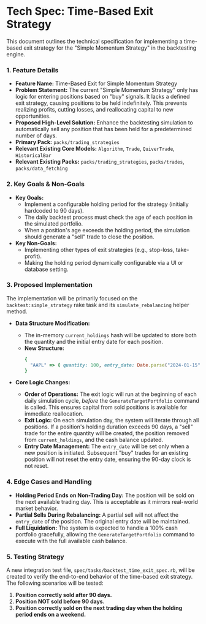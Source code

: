 # Tech Spec: Time-Based Exit Strategy

This document outlines the technical specification for implementing a time-based exit strategy for the "Simple Momentum Strategy" in the backtesting engine.

### 1. Feature Details

*   **Feature Name:** Time-Based Exit for Simple Momentum Strategy
*   **Problem Statement:** The current "Simple Momentum Strategy" only has logic for entering positions based on "buy" signals. It lacks a defined exit strategy, causing positions to be held indefinitely. This prevents realizing profits, cutting losses, and reallocating capital to new opportunities.
*   **Proposed High-Level Solution:** Enhance the backtesting simulation to automatically sell any position that has been held for a predetermined number of days.
*   **Primary Pack:** `packs/trading_strategies`
*   **Relevant Existing Core Models:** `Algorithm`, `Trade`, `QuiverTrade`, `HistoricalBar`
*   **Relevant Existing Packs:** `packs/trading_strategies`, `packs/trades`, `packs/data_fetching`

### 2. Key Goals & Non-Goals

*   **Key Goals:**
    *   Implement a configurable holding period for the strategy (initially hardcoded to 90 days).
    *   The daily backtest process must check the age of each position in the simulated portfolio.
    *   When a position's age exceeds the holding period, the simulation should generate a "sell" trade to close the position.
*   **Key Non-Goals:**
    *   Implementing other types of exit strategies (e.g., stop-loss, take-profit).
    *   Making the holding period dynamically configurable via a UI or database setting.

### 3. Proposed Implementation

The implementation will be primarily focused on the `backtest:simple_strategy` rake task and its `simulate_rebalancing` helper method.

*   **Data Structure Modification:**
    *   The in-memory `current_holdings` hash will be updated to store both the quantity and the initial entry date for each position.
    *   **New Structure:**
        ```ruby
        {
          "AAPL" => { quantity: 100, entry_date: Date.parse("2024-01-15") }
        }
        ```

*   **Core Logic Changes:**
    *   **Order of Operations:** The exit logic will run at the beginning of each daily simulation cycle, *before* the `GenerateTargetPortfolio` command is called. This ensures capital from sold positions is available for immediate reallocation.
    *   **Exit Logic:** On each simulation day, the system will iterate through all positions. If a position's holding duration exceeds 90 days, a "sell" trade for the entire quantity will be created, the position removed from `current_holdings`, and the cash balance updated.
    *   **Entry Date Management:** The `entry_date` will be set only when a new position is initiated. Subsequent "buy" trades for an existing position will not reset the entry date, ensuring the 90-day clock is not reset.

### 4. Edge Cases and Handling

*   **Holding Period Ends on Non-Trading Day:** The position will be sold on the next available trading day. This is acceptable as it mirrors real-world market behavior.
*   **Partial Sells During Rebalancing:** A partial sell will not affect the `entry_date` of the position. The original entry date will be maintained.
*   **Full Liquidation:** The system is expected to handle a 100% cash portfolio gracefully, allowing the `GenerateTargetPortfolio` command to execute with the full available cash balance.

### 5. Testing Strategy

A new integration test file, `spec/tasks/backtest_time_exit_spec.rb`, will be created to verify the end-to-end behavior of the time-based exit strategy. The following scenarios will be tested:

1.  **Position correctly sold after 90 days.**
2.  **Position NOT sold before 90 days.**
3.  **Position correctly sold on the next trading day when the holding period ends on a weekend.**
